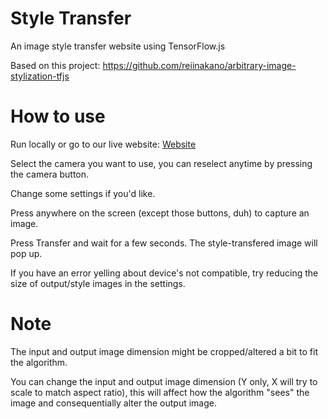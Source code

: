 # Style Transfer
An image style transfer website using TensorFlow.js

Based on this project: https://github.com/reiinakano/arbitrary-image-stylization-tfjs

# How to use
Run locally or go to our live website: [Website](https://hexovn-rnd.github.io/museum_2.0/)

Select the camera you want to use, you can reselect anytime by pressing the camera button.

Change some settings if you'd like.

Press anywhere on the screen (except those buttons, duh) to capture an image.

Press Transfer and wait for a few seconds. The style-transfered image will pop up.

If you have an error yelling about device's not compatible, try reducing the size of output/style images in the settings.

# Note

The input and output image dimension might be cropped/altered a bit to fit the algorithm.

You can change the input and output image dimension (Y only, X will try to scale to match aspect ratio),
this will affect how the algorithm "sees" the image and consequentially alter the output image.
